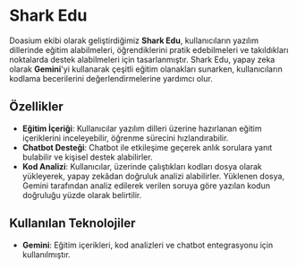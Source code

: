 # Shark Edu

Doasium ekibi olarak geliştirdiğimiz **Shark Edu**, kullanıcıların yazılım dillerinde eğitim alabilmeleri, öğrendiklerini pratik edebilmeleri ve takıldıkları noktalarda destek alabilmeleri için tasarlanmıştır. Shark Edu, yapay zeka olarak **Gemini**'yi kullanarak çeşitli eğitim olanakları sunarken, kullanıcıların kodlama becerilerini değerlendirmelerine yardımcı olur.

## Özellikler

- **Eğitim İçeriği**: Kullanıcılar yazılım dilleri üzerine hazırlanan eğitim içeriklerini inceleyebilir, öğrenme sürecini hızlandırabilir.
- **Chatbot Desteği**: Chatbot ile etkileşime geçerek anlık sorulara yanıt bulabilir ve kişisel destek alabilirler.
- **Kod Analizi**: Kullanıcılar, üzerinde çalıştıkları kodları dosya olarak yükleyerek, yapay zekâdan doğruluk analizi alabilirler. Yüklenen dosya, Gemini tarafından analiz edilerek verilen soruya göre yazılan kodun doğruluğu yüzde olarak belirtilir.

## Kullanılan Teknolojiler

- **Gemini**: Eğitim içerikleri, kod analizleri ve chatbot entegrasyonu için kullanılmıştır.
